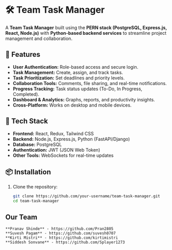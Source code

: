 # 🛠️ Team Task Manager

A **Team Task Manager** built using the **PERN stack (PostgreSQL, Express.js, React, Node.js)** with **Python-based backend services** to streamline project management and collaboration.

## 🚀 Features
- **User Authentication:** Role-based access and secure login.
- **Task Management:** Create, assign, and track tasks.
- **Task Prioritization:** Set deadlines and priority levels.
- **Collaboration Tools:** Comments, file sharing, and real-time notifications.
- **Progress Tracking:** Task status updates (To-Do, In Progress, Completed).
- **Dashboard & Analytics:** Graphs, reports, and productivity insights.
- **Cross-Platform:** Works on desktop and mobile devices.

## 📌 Tech Stack
- **Frontend:** React, Redux, Tailwind CSS
- **Backend:** Node.js, Express.js, Python (FastAPI/Django)
- **Database:** PostgreSQL
- **Authentication:** JWT (JSON Web Token)
- **Other Tools:** WebSockets for real-time updates

## 📦 Installation
1. Clone the repository:
   ```sh
   git clone https://github.com/your-username/team-task-manager.git
   cd team-task-manager

## Our Team
    **Pranav Shinde** - https://github.com/Pran2805
    **Suvesh Pagam** - https://github.com/suvesh0707
    **Kirti Mistri** - https://github.com/kirtimistri
    **Siddesh Sonvane** - https://github.com/Splayer1273
